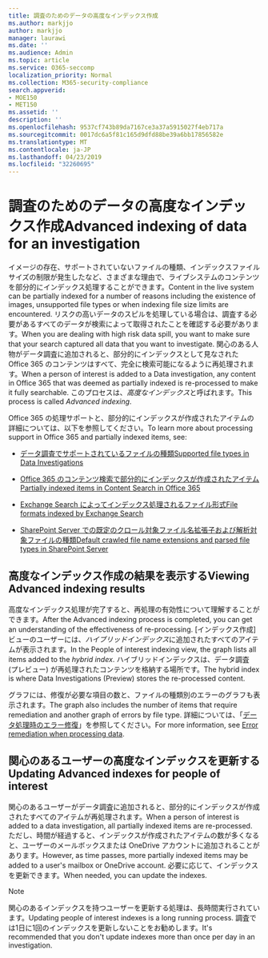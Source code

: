 ```yaml
---
title: 調査のためのデータの高度なインデックス作成
ms.author: markjjo
author: markjjo
manager: laurawi
ms.date: ''
ms.audience: Admin
ms.topic: article
ms.service: O365-seccomp
localization_priority: Normal
ms.collection: M365-security-compliance
search.appverid:
- MOE150
- MET150
ms.assetid: ''
description: ''
ms.openlocfilehash: 9537cf743b89da7167ce3a37a5915027f4eb717a
ms.sourcegitcommit: 0017dc6a5f81c165d9dfd88be39a6bb17856582e
ms.translationtype: MT
ms.contentlocale: ja-JP
ms.lasthandoff: 04/23/2019
ms.locfileid: "32260695"
---
```

# <a name="advanced-indexing-of-data-for-an-investigation"></a><span data-ttu-id="833ce-102">調査のためのデータの高度なインデックス作成</span><span class="sxs-lookup"><span data-stu-id="833ce-102">Advanced indexing of data for an investigation</span></span>

<span data-ttu-id="833ce-103">イメージの存在、サポートされていないファイルの種類、インデックスファイルサイズの制限が発生したなど、さまざまな理由で、ライブシステムのコンテンツを部分的にインデックス処理することができます。</span><span class="sxs-lookup"><span data-stu-id="833ce-103">Content in the live system can be partially indexed for a number of reasons including the existence of images, unsupported file types or when indexing file size limits are encountered.</span></span> <span data-ttu-id="833ce-104">リスクの高いデータのスピルを処理している場合は、調査する必要があるすべてのデータが検索によって取得されたことを確認する必要があります。</span><span class="sxs-lookup"><span data-stu-id="833ce-104">When you are dealing with high risk data spill, you want to make sure that your search captured all data that you want to investigate.</span></span> <span data-ttu-id="833ce-105">関心のある人物がデータ調査に追加されると、部分的にインデックスとして見なされた Office 365 のコンテンツはすべて、完全に検索可能になるように再処理されます。</span><span class="sxs-lookup"><span data-stu-id="833ce-105">When a person of interest is added to a Data investigation, any content in Office 365 that was deemed as partially indexed is re-processed to make it fully searchable.</span></span> <span data-ttu-id="833ce-106">このプロセスは、*高度なインデックス*と呼ばれます。</span><span class="sxs-lookup"><span data-stu-id="833ce-106">This process is called *Advanced indexing*.</span></span> 

<span data-ttu-id="833ce-107">Office 365 の処理サポートと、部分的にインデックスが作成されたアイテムの詳細については、以下を参照してください。</span><span class="sxs-lookup"><span data-stu-id="833ce-107">To learn more about processing support in Office 365 and partially indexed items, see:</span></span>

- [<span data-ttu-id="833ce-108">データ調査でサポートされているファイルの種類</span><span class="sxs-lookup"><span data-stu-id="833ce-108">Supported file types in Data Investigations</span></span>](supported-filetypes-datainvestigations.md)

- [<span data-ttu-id="833ce-109">Office 365 のコンテンツ検索で部分的にインデックスが作成されたアイテム</span><span class="sxs-lookup"><span data-stu-id="833ce-109">Partially indexed items in Content Search in Office 365</span></span>](https://docs.microsoft.com/en-us/office365/securitycompliance/partially-indexed-items-in-content-search)

- [<span data-ttu-id="833ce-110">Exchange Search によってインデックス処理されるファイル形式</span><span class="sxs-lookup"><span data-stu-id="833ce-110">File formats indexed by Exchange Search</span></span>](https://docs.microsoft.com/en-us/exchange/file-formats-indexed-by-exchange-search-exchange-2013-help)

- [<span data-ttu-id="833ce-111">SharePoint Server での既定のクロール対象ファイル名拡張子および解析対象ファイルの種類</span><span class="sxs-lookup"><span data-stu-id="833ce-111">Default crawled file name extensions and parsed file types in SharePoint Server</span></span>](https://docs.microsoft.com/en-us/SharePoint/technical-reference/default-crawled-file-name-extensions-and-parsed-file-types)

## <a name="viewing-advanced-indexing-results"></a><span data-ttu-id="833ce-112">高度なインデックス作成の結果を表示する</span><span class="sxs-lookup"><span data-stu-id="833ce-112">Viewing Advanced indexing results</span></span>

<span data-ttu-id="833ce-113">高度なインデックス処理が完了すると、再処理の有効性について理解することができます。</span><span class="sxs-lookup"><span data-stu-id="833ce-113">After the Advanced indexing process is completed, you can get an understanding of the effectiveness of re-processing.</span></span>  <span data-ttu-id="833ce-114">[インデックス作成] ビューのユーザーには、*ハイブリッドインデックス*に追加されたすべてのアイテムが表示されます。</span><span class="sxs-lookup"><span data-stu-id="833ce-114">In the People of interest indexing view, the graph lists all items added to the *hybrid index*.</span></span>  <span data-ttu-id="833ce-115">ハイブリッドインデックスは、データ調査 (プレビュー) が再処理されたコンテンツを格納する場所です。</span><span class="sxs-lookup"><span data-stu-id="833ce-115">The hybrid index is where Data Investigations (Preview) stores the re-processed content.</span></span>

<span data-ttu-id="833ce-116">グラフには、修復が必要な項目の数と、ファイルの種類別のエラーのグラフも表示されます。</span><span class="sxs-lookup"><span data-stu-id="833ce-116">The graph also includes the number of items that require remediation and another graph of errors by file type.</span></span> <span data-ttu-id="833ce-117">詳細については、「[データ処理時のエラー修復](error-remediation.md)」を参照してください。</span><span class="sxs-lookup"><span data-stu-id="833ce-117">For more information, see [Error remediation when processing data](error-remediation.md).</span></span>

## <a name="updating-advanced-indexes-for-people-of-interest"></a><span data-ttu-id="833ce-118">関心のあるユーザーの高度なインデックスを更新する</span><span class="sxs-lookup"><span data-stu-id="833ce-118">Updating Advanced indexes for people of interest</span></span>

<span data-ttu-id="833ce-119">関心のあるユーザーがデータ調査に追加されると、部分的にインデックスが作成されたすべてのアイテムが再処理されます。</span><span class="sxs-lookup"><span data-stu-id="833ce-119">When a person of interest is added to a data investigation, all partially indexed items are re-processed.</span></span> <span data-ttu-id="833ce-120">ただし、時間が経過すると、インデックスが作成されたアイテムの数が多くなると、ユーザーのメールボックスまたは OneDrive アカウントに追加されることがあります。</span><span class="sxs-lookup"><span data-stu-id="833ce-120">However, as time passes, more partially indexed items may be added to a user's mailbox or OneDrive account.</span></span>  <span data-ttu-id="833ce-121">必要に応じて、インデックスを更新できます。</span><span class="sxs-lookup"><span data-stu-id="833ce-121">When needed, you can update the indexes.</span></span>

> [!NOTE]
> <span data-ttu-id="833ce-122">関心のあるインデックスを持つユーザーを更新する処理は、長時間実行されています。</span><span class="sxs-lookup"><span data-stu-id="833ce-122">Updating people of interest indexes is a long running process.</span></span> <span data-ttu-id="833ce-123">調査では1日に1回のインデックスを更新しないことをお勧めします。</span><span class="sxs-lookup"><span data-stu-id="833ce-123">It's recommended that you don't update indexes more than once per day in an investigation.</span></span>
